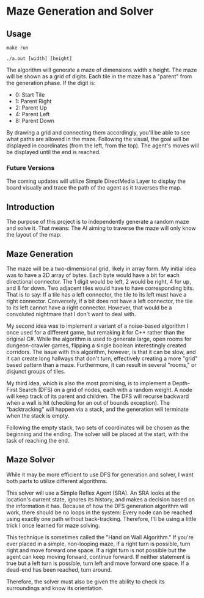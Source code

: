 # Maze Generation and Solver

## Usage
`make run`

`./a.out [width] [height]`

The algorithm will generate a maze of dimensions width x height. The maze will be shown as a grid of digits. Each tile in the maze has a "parent" from the generation phase. If the digit is:
- 0: Start Tile
- 1: Parent Right
- 2: Parent Up
- 4: Parent Left
- 8: Parent Down

By drawing a grid and connecting them accordingly, you'll be able to see what paths are allowed in the maze. Following the visual, the goal will be displayed in coordinates (from the left, from the top). The agent's moves will be displayed until the end is reached.

### Future Versions

The coming updates will utilize Simple DirectMedia Layer to display the board visually and trace the path of the agent as it traverses the map.

## Introduction

The purpose of this project is to independently generate a random maze and solve it. That means: The AI aiming to traverse the maze will only know the layout of the map.

## Maze Generation

The maze will be a two-dimensional grid, likely in array form. My initial idea was to have a 2D array of bytes. Each byte would have a bit for each directional connector. The 1 digit would be left, 2 would be right, 4 for up, and 8 for down. Two adjacent tiles would have to have corresponding bits. That is to say: If a tile has a left connector, the tile to its left must have a right connector. Conversely, if a bit does not have a left connector, the tile to its left cannot have a right connector. However, that would be a convoluted nightmare that I don't want to deal with.

My second idea was to implement a variant of a noise-based algorithm I once used for a different game, but remaking it for C++ rather than the original C#. While the algorithm is used to generate large, open rooms for dungeon-crawler games, flipping a single boolean interestingly created corridors. The issue with this algorithm, however, is that it can be slow, and it can create long hallways that don't turn, effectively creating a more "grid" based pattern than a maze. Furthermore, it can result in several "rooms," or disjunct groups of tiles.

My third idea, which is also the most promising, is to implement a Depth-First Search (DFS) on a grid of nodes, each with a random weight. A node will keep track of its parent and children. The DFS will recurse backward when a wall is hit (checking for an out of bounds exception). The "backtracking" will happen via a stack, and the generation will terminate when the stack is empty.

Following the empty stack, two sets of coordinates will be chosen as the beginning and the ending. The solver will be placed at the start, with the task of reaching the end.

## Maze Solver

While it may be more efficient to use DFS for generation and solver, I want both parts to utilize different algorithms.

This solver will use a Simple Reflex Agent (SRA). An SRA looks at the location's current state, ignores its history, and makes a decision based on the information it has. Because of how the DFS generation algorithm will work, there should be no loops in the system: Every node can be reached using exactly one path without back-tracking. Therefore, I'll be using a little trick I once learned for maze solving.

This technique is sometimes called the "Hand on Wall Algorithm." If you're ever placed in a simple, non-looping maze, if a right turn is possible, turn right and move forward one space. If a right turn is not possible but the agent can keep moving forward, continue forward. If neither statement is true but a left turn is possible, turn left and move forward one space. If a dead-end has been reached, turn around.

Therefore, the solver must also be given the ability to check its surroundings and know its orientation.